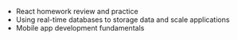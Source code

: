 - React homework review and practice
- Using real-time databases to storage data and scale applications
- Mobile app development fundamentals